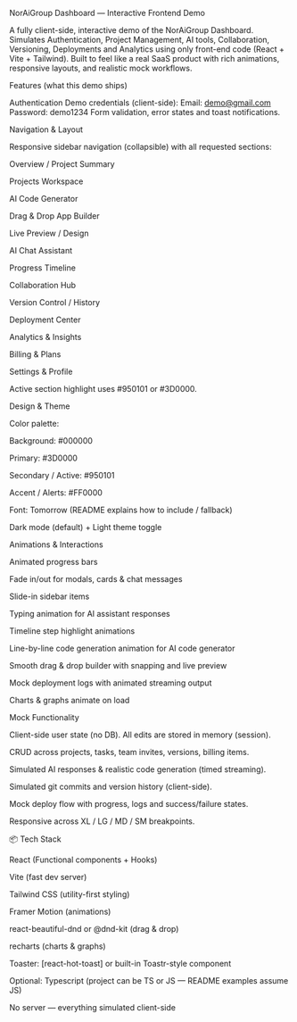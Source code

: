 NorAiGroup Dashboard — Interactive Frontend Demo

A fully client-side, interactive demo of the NorAiGroup Dashboard.
Simulates Authentication, Project Management, AI tools, Collaboration, Versioning, Deployments and Analytics using only front-end code (React + Vite + Tailwind). Built to feel like a real SaaS product with rich animations, responsive layouts, and realistic mock workflows.

Features (what this demo ships)

Authentication
Demo credentials (client-side):
Email: demo@gmail.com
Password: demo1234
Form validation, error states and toast notifications.

Navigation & Layout

Responsive sidebar navigation (collapsible) with all requested sections:

Overview / Project Summary

Projects Workspace

AI Code Generator

Drag & Drop App Builder

Live Preview / Design

AI Chat Assistant

Progress Timeline

Collaboration Hub

Version Control / History

Deployment Center

Analytics & Insights

Billing & Plans

Settings & Profile

Active section highlight uses #950101 or #3D0000.

Design & Theme

Color palette:

Background: #000000

Primary: #3D0000

Secondary / Active: #950101

Accent / Alerts: #FF0000

Font: Tomorrow (README explains how to include / fallback)

Dark mode (default) + Light theme toggle

Animations & Interactions

Animated progress bars

Fade in/out for modals, cards & chat messages

Slide-in sidebar items

Typing animation for AI assistant responses

Timeline step highlight animations

Line-by-line code generation animation for AI code generator

Smooth drag & drop builder with snapping and live preview

Mock deployment logs with animated streaming output

Charts & graphs animate on load

Mock Functionality

Client-side user state (no DB). All edits are stored in memory (session).

CRUD across projects, tasks, team invites, versions, billing items.

Simulated AI responses & realistic code generation (timed streaming).

Simulated git commits and version history (client-side).

Mock deploy flow with progress, logs and success/failure states.

Responsive across XL / LG / MD / SM breakpoints.


📦 Tech Stack

React (Functional components + Hooks)

Vite (fast dev server)

Tailwind CSS (utility-first styling)

Framer Motion (animations)

react-beautiful-dnd or @dnd-kit (drag & drop)

recharts (charts & graphs)

Toaster: [react-hot-toast] or built-in Toastr-style component

Optional: Typescript (project can be TS or JS — README examples assume JS)

No server — everything simulated client-side
